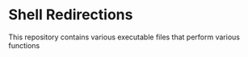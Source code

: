 # Shell Redirections
This repository contains various executable files that perform various functions
